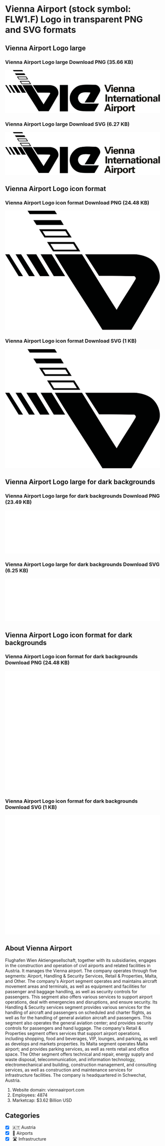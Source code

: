 # Vienna Airport (stock symbol: FLW1.F) Logo in transparent PNG and SVG formats

## Vienna Airport Logo large

### Vienna Airport Logo large Download PNG (35.66 KB)

![Vienna Airport Logo large Download PNG (35.66 KB)](/img/orig/FLW1.F_BIG-af2723cb.png)

### Vienna Airport Logo large Download SVG (6.27 KB)

![Vienna Airport Logo large Download SVG (6.27 KB)](/img/orig/FLW1.F_BIG-3dcd7246.svg)

## Vienna Airport Logo icon format

### Vienna Airport Logo icon format Download PNG (24.48 KB)

![Vienna Airport Logo icon format Download PNG (24.48 KB)](/img/orig/FLW1.F-c1c3a0a5.png)

### Vienna Airport Logo icon format Download SVG (1 KB)

![Vienna Airport Logo icon format Download SVG (1 KB)](/img/orig/FLW1.F-d7646ddb.svg)

## Vienna Airport Logo large for dark backgrounds

### Vienna Airport Logo large for dark backgrounds Download PNG (23.49 KB)

![Vienna Airport Logo large for dark backgrounds Download PNG (23.49 KB)](/img/orig/FLW1.F_BIG.D-f88eaa2e.png)

### Vienna Airport Logo large for dark backgrounds Download SVG (6.25 KB)

![Vienna Airport Logo large for dark backgrounds Download SVG (6.25 KB)](/img/orig/FLW1.F_BIG.D-9f7814b9.svg)

## Vienna Airport Logo icon format for dark backgrounds

### Vienna Airport Logo icon format for dark backgrounds Download PNG (24.48 KB)

![Vienna Airport Logo icon format for dark backgrounds Download PNG (24.48 KB)](/img/orig/FLW1.F.D-92fb5918.png)

### Vienna Airport Logo icon format for dark backgrounds Download SVG (1 KB)

![Vienna Airport Logo icon format for dark backgrounds Download SVG (1 KB)](/img/orig/FLW1.F.D-b273fd05.svg)

## About Vienna Airport

Flughafen Wien Aktiengesellschaft, together with its subsidiaries, engages in the construction and operation of civil airports and related facilities in Austria. It manages the Vienna airport. The company operates through five segments: Airport, Handling & Security Services, Retail & Properties, Malta, and Other. The company's Airport segment operates and maintains aircraft movement areas and terminals, as well as equipment and facilities for passenger and baggage handling, as well as security controls for passengers. This segment also offers various services to support airport operations, deal with emergencies and disruptions, and ensure security. Its Handling & Security services segment provides various services for the handling of aircraft and passengers on scheduled and charter flights, as well as for the handling of general aviation aircraft and passengers. This segment also operates the general aviation center; and provides security controls for passengers and hand luggage. The company's Retail & Properties segment offers services that support airport operations, including shopping, food and beverages, VIP, lounges, and parking, as well as develops and markets properties. Its Malta segment operates Malta airport; and provides parking services, as well as rents retail and office space. The Other segment offers technical and repair, energy supply and waste disposal, telecommunication, and information technology, electromechanical and building, construction management, and consulting services, as well as construction and maintenance services for infrastructure facilities. The company is headquartered in Schwechat, Austria.

1. Website domain: viennaairport.com
2. Employees: 4874
3. Marketcap: $3.62 Billion USD


## Categories
- [x] 🇦🇹 Austria
- [x] 🛫 Airports
- [x] 🛣️ Infrastructure
